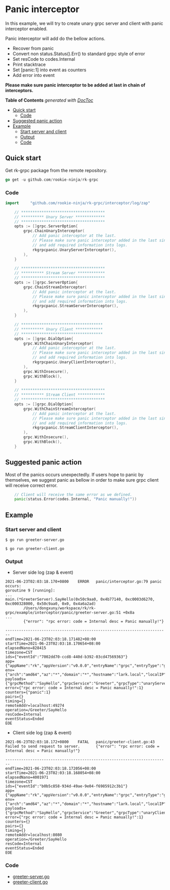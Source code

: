 # Panic interceptor
In this example, we will try to create unary grpc server and client with panic interceptor enabled.

Panic interceptor will add do the bellow actions.
- Recover from panic
- Convert non status.Status().Err() to standard grpc style of error
- Set resCode to codes.Internal
- Print stacktrace
- Set [panic:1] into event as counters
- Add error into event

**Please make sure panic interceptor to be added at last in chain of interceptors.**

<!-- START doctoc generated TOC please keep comment here to allow auto update -->
<!-- DON'T EDIT THIS SECTION, INSTEAD RE-RUN doctoc TO UPDATE -->
**Table of Contents**  *generated with [DocToc](https://github.com/thlorenz/doctoc)*

- [Quick start](#quick-start)
  - [Code](#code)
- [Suggested panic action](#suggested-panic-action)
- [Example](#example)
  - [Start server and client](#start-server-and-client)
  - [Output](#output)
  - [Code](#code-1)

<!-- END doctoc generated TOC please keep comment here to allow auto update -->

## Quick start
Get rk-grpc package from the remote repository.

```go
go get -u github.com/rookie-ninja/rk-grpc
```
### Code
```go
import     "github.com/rookie-ninja/rk-grpc/interceptor/log/zap"
```
```go
    // *************************************
    // ********** Unary Server *************
    // *************************************
    opts := []grpc.ServerOption{
        grpc.ChainUnaryInterceptor(
            // Add panic interceptor at the last.
            // Please make sure panic interceptor added in the last since panic will recover() from panic
            // and add required information into logs.
            rkgrpcpanic.UnaryServerInterceptor(),
        ),
    }

    // *************************************
    // ********** Stream Server ************
    // *************************************
    opts := []grpc.ServerOption{
        grpc.ChainStreamInterceptor(
            // Add panic interceptor at the last.
            // Please make sure panic interceptor added in the last since panic will recover() from panic
            // and add required information into logs.
            rkgrpcpanic.StreamServerInterceptor(),
        ),
    }

    // ************************************
    // ********** Unary Client ************
    // ************************************
    opts := []grpc.DialOption{
        grpc.WithChainUnaryInterceptor(
            // Add panic interceptor at the last.
            // Please make sure panic interceptor added in the last since panic will recover() from panic
            // and add required information into logs.
            rkgrpcpanic.UnaryClientInterceptor(),
        ),
        grpc.WithInsecure(),
        grpc.WithBlock(),
    }

    // *************************************
    // ********** Stream Client ************
    // *************************************
    opts := []grpc.DialOption{
        grpc.WithChainStreamInterceptor(
            // Add panic interceptor at the last.
            // Please make sure panic interceptor added in the last since panic will recover() from panic
            // and add required information into logs.
            rkgrpcpanic.StreamClientInterceptor(),
        ),
        grpc.WithInsecure(),
        grpc.WithBlock(),
    }
```

## Suggested panic action
Most of the panics occurs unexpectedly. If users hope to panic by themselves, we suggest panic as bellow in order to make sure 
grpc client will receive correct error.

```go
    // Client will receive the same error as we defined.
    panic(status.Error(codes.Internal, "Panic manually!"))
```

## Example
### Start server and client
```shell script
$ go run greeter-server.go
```
```shell script
$ go run greeter-client.go
```

### Output
- Server side log (zap & event)
```shell script
2021-06-23T02:03:18.170+0800    ERROR   panic/interceptor.go:79 panic occurs:
goroutine 9 [running]:
...
main.(*GreeterServer).SayHello(0x50c9aa0, 0x4b77140, 0xc0003d6270, 0xc000328000, 0x50c9aa0, 0x0, 0x4a6a2ad)
        /Users/dongxuny/workspace/rk/rk-grpc/example/interceptor/panic/greeter-server.go:51 +0x8a
...
        {"error": "rpc error: code = Internal desc = Panic manually!"}
```
```shell script
------------------------------------------------------------------------
endTime=2021-06-23T02:03:18.171482+08:00
startTime=2021-06-23T02:03:18.170654+08:00
elapsedNano=828415
timezone=CST
ids={"eventId":"7002dd70-ccd8-440d-b392-03cd47569363"}
app={"appName":"rk","appVersion":"v0.0.0","entryName":"grpc","entryType":"grpc"}
env={"arch":"amd64","az":"*","domain":"*","hostname":"lark.local","localIP":"10.8.0.2","os":"darwin","realm":"*","region":"*"}
payloads={"grpcMethod":"SayHello","grpcService":"Greeter","grpcType":"unaryServer","gwMethod":"","gwPath":"","gwScheme":"","gwUserAgent":""}
error={"rpc error: code = Internal desc = Panic manually!":1}
counters={"panic":1}
pairs={}
timing={}
remoteAddr=localhost:49274
operation=/Greeter/SayHello
resCode=Internal
eventStatus=Ended
EOE
```
- Client side log (zap & event)
```shell script
2021-06-23T02:03:18.172+0800    FATAL   panic/greeter-client.go:43      Failed to send request to server.       {"error": "rpc error: code = Internal desc = Panic manually!"}
```
```shell script
------------------------------------------------------------------------
endTime=2021-06-23T02:03:18.172056+08:00
startTime=2021-06-23T02:03:18.168054+08:00
elapsedNano=4001971
timezone=CST
ids={"eventId":"b0b5c858-934d-49ae-9e04-f6985912c3b1"}
app={"appName":"rk","appVersion":"v0.0.0","entryName":"grpc","entryType":"grpc"}
env={"arch":"amd64","az":"*","domain":"*","hostname":"lark.local","localIP":"10.8.0.2","os":"darwin","realm":"*","region":"*"}
payloads={"grpcMethod":"SayHello","grpcService":"Greeter","grpcType":"unaryClient","remoteIp":"localhost","remotePort":"8080"}
error={"rpc error: code = Internal desc = Panic manually!":1}
counters={}
pairs={}
timing={}
remoteAddr=localhost:8080
operation=/Greeter/SayHello
resCode=Internal
eventStatus=Ended
EOE
```

### Code
- [greeter-server.go](server/greeter-server.go)
- [greeter-client.go](client/greeter-client.go)